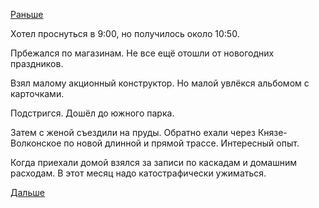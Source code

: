 [Раньше](2019.01.01.md)

Хотел проснуться в 9:00, но получилось около 10:50.

Прбежался по магазинам. Не все ещё отошли от новогодних праздников.

Взял малому акционный конструктор. Но малой увлёкся альбомом с карточками.

Подстригся. Дошёл до южного парка.

Затем с женой съездили на пруды. Обратно ехали через Князе-Волконское по новой длинной и прямой трассе. Интересный опыт.

Когда приехали домой взялся за записи по каскадам и домашним расходам.
В этот месяц надо катострафически ужиматься.

 [Дальше](2019.01.05.md)